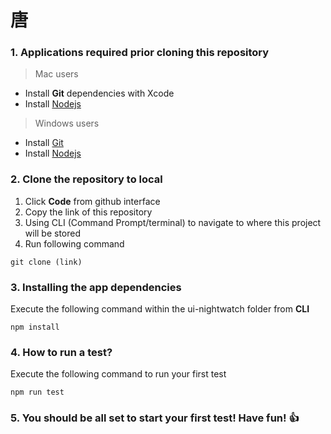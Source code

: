 # 唐 


### 1. Applications required prior cloning this repository

> Mac users 
 - Install **Git** dependencies with Xcode
 - Install [Nodejs](https://nodejs.org/en/)

> Windows users
 - Install [Git](https://git-scm.com/download/win)
 - Install [Nodejs](https://nodejs.org/en/)

### 2. Clone the repository to local

 1. Click **Code** from github interface
 2. Copy the link of this repository
 3. Using CLI (Command Prompt/terminal) to navigate to where this project will be stored
 4. Run following command
 ```
 git clone (link)
 ```

### 3. Installing the app dependencies

 Execute the following command within the ui-nightwatch folder from **CLI**
 ```
 npm install
 ```

### 4. How to run a test?
 
 Execute the following command to run your first test
 ```
 npm run test
 ```

### 5. You should be all set to start your first test! Have fun! :+1: